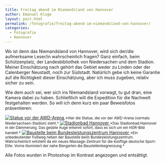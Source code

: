 ```yaml
---
title: Freitag abend im Niemandsland von Hannover
author: Emanuel Kluge
layout: post.html
permalink: /fotografie/freitag-abend-im-niemandsland-von-hannover/
categories:
  - Fotografie
  - Hannover
---
```


Wo ist denn das Niemandsland von Hannover, wird sich der/die aufmerksame Leser/in wahrscheinlich fragen? Ganz einfach, beim Schützenplatz, der Landesbibliothek von Niedersachen und dem Stadion. Meiner Einschätzung nach gehört das Gebiet weder zu Linden oder der Calenberger Neustadt, noch zur Südstadt. Natürlich gebe ich keine Garantie auf die Richtigkeit dieser Einschätzung, aber ich muss zugeben, relativ sicher zu sein.

Wie dem auch sei, wer sich ins Niemandsland vorwagt, tu gut dran, eine Kamera dabei zu haben. Schließlich will die Expedition für die Nachwelt festgehalten werden. So will ich denn kurz ein paar Beweisfotos präsentieren:

<a href="/wp-content/uploads/2009/08/statue-vor-der-awd-arena.jpg" rel="lightbox">
  <noscript data-src="/wp-content/uploads/2009/08/statue-vor-der-awd-arena-480x318.jpg" data-alt="Statue vor der AWD-Arena">
<img src="/wp-content/uploads/2009/08/statue-vor-der-awd-arena-480x318.jpg" alt="Statue vor der AWD-Arena">
</noscript>
</a>  
<small>*Hier die Statue, die vor der AWD-Arena (vormals Niedersachsen-Stadion) steht.*</small>

<a href="/wp-content/uploads/2009/08/stadionbad-hannover.jpg" rel="lightbox">
  <noscript data-src="/wp-content/uploads/2009/08/stadionbad-hannover-480x318.jpg" data-alt="Stadionbad Hannover">
<img src="/wp-content/uploads/2009/08/stadionbad-hannover-480x318.jpg" alt="Stadionbad Hannover">
</noscript>
</a>  
<small>*Das Stadionbad Hannover in der Dämmerung. Das geübte Auge erkennt sofort, dass es sich um ein HDR-Bild handelt.*</small>

<a href="/wp-content/uploads/2009/08/baustelle-beim-bundesleistungszentrum-hannover.jpg" rel="lightbox">
  <noscript data-src="/wp-content/uploads/2009/08/baustelle-beim-bundesleistungszentrum-hannover-480x318.jpg" data-alt="Baustelle beim Bundesleistungszentrum Hannover">
<img src="/wp-content/uploads/2009/08/baustelle-beim-bundesleistungszentrum-hannover-480x318.jpg" alt="Baustelle beim Bundesleistungszentrum Hannover">
</noscript>
</a>  
<small>*Ein unbedeutender Fußweg neben der Baustelle beim Bundesleistungszentrum. Wahrscheinlich entsteht da ein neues Massage-Zentrum für die künftige deutsche Sport-Elite. Vorne illuminiert der nahe Biergarten die Baustellenbegrenzung.*</small>

Alle Fotos wurden in Photoshop im Kontrast angezogen und entsättigt.

